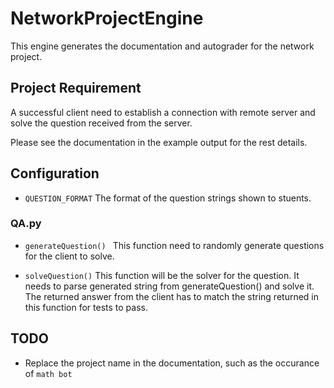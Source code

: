 # NetworkProjectEngine

This engine generates the documentation and autograder for the network project. 

## Project Requirement

A successful client need to establish a connection with remote server and solve the question received from the server. 


Please see the documentation in the example output for the rest details. 

## Configuration


- ```QUESTION_FORMAT``` The format of the question strings shown to stuents.


### QA.py 
- ```generateQuestion() ```
This function need to randomly generate questions for the client to solve. 

- ```solveQuestion()```
This function will be the solver for the question. It needs to parse generated string from generateQuestion() and solve it. The returned answer from the client has to match the string returned in this function for tests to pass.

## TODO
- Replace the project name in the documentation, such as the occurance of ```math bot```